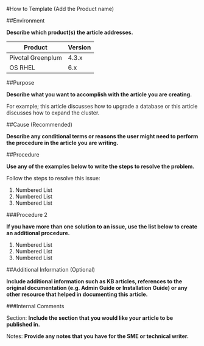 #How to Template (Add the Product name)

##Environment

**Describe which product(s) the article addresses.**

Product |	Version
--------|---------
Pivotal Greenplum | 4.3.x
OS	RHEL | 6.x

##Purpose

**Describe what you want to accomplish with the article you are creating.** 

For example; this article discusses how to upgrade a database or this article discusses how to expand the cluster. 

##Cause (Recommended)

**Describe any conditional terms or reasons the user might need to perform the procedure in the article you are writing.** 

##Procedure

**Use any of the examples below to write the steps to resolve the problem.**

Follow the steps to resolve this issue:

1.	Numbered List
2.	Numbered List
3.	Numbered List

###Procedure 2

**If you have more than one solution to an issue, use the list below to create an additional procedure.**

1.	Numbered List
2.	Numbered List
3.	Numbered List

##Additional Information (Optional)

**Include additional information such as KB articles, references to the original documentation (e.g. Admin Guide or Installation Guide) or any other resource that helped in documenting this article.** 

###Internal Comments 

Section: **Include the section that you would like your article to be published in.**

Notes: **Provide any notes that you have for the SME or technical writer.**


